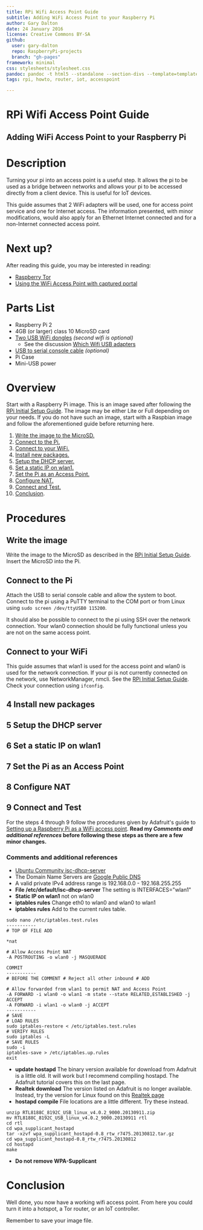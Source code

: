 ```yaml
---
title: RPi Wifi Access Point Guide
subtitle: Adding WiFi Access Point to your Raspberry Pi
author: Gary Dalton
date: 24 January 2016
license: Creative Commons BY-SA
github:
  user: gary-dalton
  repo: RaspberryPi-projects
  branch: "gh-pages"
framework: minimal
css: stylesheets/stylesheet.css
pandoc: pandoc -t html5 --standalone --section-divs --template=template_github.html rpi_wifi_ap.md -o rpi_wifi_ap.html
tags: rpi, howto, router, iot, accesspoint

---
```

# RPi Wifi Access Point Guide

## Adding WiFi Access Point to your Raspberry Pi

# Description

Turning your pi into an access point is a useful step. It allows the pi to be used as a bridge between networks and allows your pi to be accessed directly from a client device. This is useful for IoT devices.

This guide assumes that 2 WiFi adapters will be used, one for access point service and one for Internet access. The information presented, with minor modifications, would also apply for an Ethernet Internet connected and for a non-Internet connected access point.

# Next up?

After reading this guide, you may be interested in reading:

- [Raspberry Tor](rpi_tor.html)
- [Using the WiFi Access Point with captured portal](rpi_captured_portal.html)

# Parts List

+ Raspberry Pi 2
+ 4GB (or larger) class 10 MicroSD card
+ [Two USB WiFi dongles](http://www.amazon.com/Edimax-EW-7811Un-150Mbps-Raspberry-Supports/dp/B003MTTJOY/ref=pd_bxgy_147_2) _(second wifi is optional)_
    - See the discussion [Which Wifi USB adapters](rpi_which_wifi_usb.html)
+ [USB to serial console cable](https://www.adafruit.com/product/954)  _(optional)_
+ Pi Case
+ Mini-USB power

# Overview

Start with a Raspberry Pi image. This is an image saved after following the [RPi Initial Setup Guide](rpi_initial_setup.html). The image may be either Lite or Full depending on your needs. If you do not have such an image, start with a Raspbian image and follow the aforementioned guide before returning here.

1. [Write the image to the MicroSD.](#1)
2. [Connect to the Pi.](#2)
3. [Connect to your WiFi.](#3)
4. [Install new packages.](#4)
5. [Setup the DHCP server.](#4)
6. [Set a static IP on wlan1.](#4)
7. [Set the Pi as an Access Point.](#4)
8. [Configure NAT.](#4)
9. [Connect and Test.](#4)
10. [Conclusion](#Conclusion).

# Procedures

## <a name="1"></a>Write the image

Write the image to the MicroSD as described in the [RPi Initial Setup Guide](rpi_initial_setup.html). Insert the MicroSD into the Pi.

## <a name="2"></a>Connect to the Pi

Attach the USB to serial console cable and allow the system to boot. Connect to the pi using a PuTTY terminal to the COM port or from Linux using `sudo screen /dev/ttyUSB0 115200`.

It should also be possible to connect to the pi using SSH over the network connection. Your wlan0 connection should be fully functional unless you are not on the same access point.

## <a name="3"></a>Connect to your WiFi

This guide assumes that wlan1 is used for the access point and wlan0 is used for the network connection. If your pi is not currently connected on the network, use NetworkManager, nmcli. See the [RPi Initial Setup Guide](rpi_initial_setup.html#12). Check your connection using `ifconfig`.

## <a name="4"></a>4 Install new packages
## 5 Setup the DHCP server
## 6 Set a static IP on wlan1
## 7 Set the Pi as an Access Point
## 8 Configure NAT
## 9 Connect and Test

For the steps 4 through 9 follow the procedures given by Adafruit's guide to [Setting up a Raspberry Pi as a WiFi access point](https://learn.adafruit.com/setting-up-a-raspberry-pi-as-a-wifi-access-point/install-software). **Read my _Comments and additional references_ before following these steps as there are a few minor changes.**

### Comments and additional references

- [Ubuntu Community isc-dhcp-server](https://help.ubuntu.com/community/isc-dhcp-server)
- The Domain Name Servers are [Google Public DNS](https://developers.google.com/speed/public-dns/)
- A valid private IPv4 address range is 192.168.0.0 - 192.168.255.255
- **File /etc/default/isc-dhcp-server** The setting is INTERFACES="wlan1"
- **Static IP on wlan1** not on wlan0
- **iptables rules** Change eth0 to wlan0 and wlan0 to wlan1
- **iptables rules** Add to the current rules table.

```
sudo nano /etc/iptables.test.rules
-----------
# TOP OF FILE ADD

*nat

# Allow Access Point NAT
-A POSTROUTING -o wlan0 -j MASQUERADE

COMMIT
-----------
# BEFORE THE COMMENT # Reject all other inbound # ADD

# Allow forwarded from wlan1 to permit NAT and Access Point
-A FORWARD -i wlan0 -o wlan1 -m state --state RELATED,ESTABLISHED -j ACCEPT
-A FORWARD -i wlan1 -o wlan0 -j ACCEPT
-----------
# SAVE
# LOAD RULES
sudo iptables-restore < /etc/iptables.test.rules
# VERIFY RULES
sudo iptables -L
# SAVE RULES
sudo -i
iptables-save > /etc/iptables.up.rules
exit
```

- **update hostapd** The binary version available for download from Adafruit is a little old. It will work but I recommend compiling hostapd. The Adafruit tutorial covers this on the last page.
- **Realtek download** The version listed on Adafruit is no longer available. Instead, try the version for Linux found on this [Realtek page](http://www.realtek.com.tw/downloads/downloadsView.aspx?Langid=1&PNid=21&PFid=48&Level=5&Conn=4&DownTypeID=3&GetDown=false&Downloads=true)
- **hostapd compile** File locations are a little different. Try these instead.

```
unzip RTL8188C_8192C_USB_linux_v4.0.2_9000.20130911.zip
mv RTL8188C_8192C_USB_linux_v4.0.2_9000.20130911 rtl
cd rtl
cd wpa_supplicant_hostapd
tar -xzvf wpa_supplicant_hostapd-0.8_rtw_r7475.20130812.tar.gz
cd wpa_supplicant_hostapd-0.8_rtw_r7475.20130812
cd hostapd
make
```

- **Do not remove WPA-Supplicant**

# <a name="Conclusion"></a>Conclusion

Well done, you now have a working wifi access point. From here you could turn it into a hotspot, a Tor router, or an IoT controller.

Remember to save your image file.
